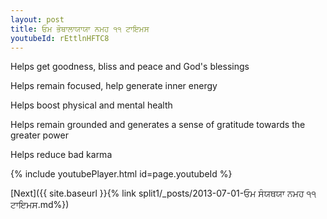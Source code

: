 ```yaml
---
layout: post
title: ਓਮ ਭੋਥਾਲਾਯਾਯਾ ਨਮਹ ੧੧ ਟਾਇਮਸ
youtubeId: rEttlnHFTC8
---
```

 
 
Helps get goodness, bliss and peace and God's blessings
 
Helps remain focused, help generate inner energy 
 
Helps boost physical and mental health 
 
Helps remain grounded and generates a sense of gratitude towards the greater power 
 
Helps reduce bad karma
 
 
 
 


{% include youtubePlayer.html id=page.youtubeId %}
 
[Next]({{ site.baseurl }}{% link  split1/_posts/2013-07-01-ਓਮ ਸੰਯਥਯਾ ਨਮਹ ੧੧ ਟਾਇਮਸ.md%})
 
